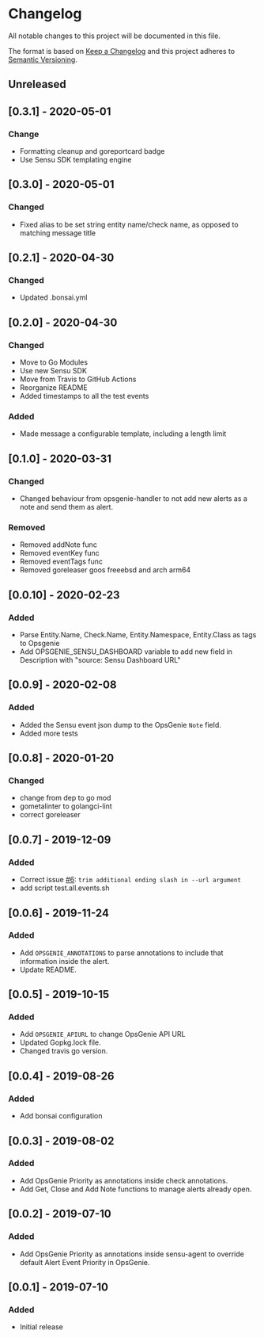 # Changelog
All notable changes to this project will be documented in this file.

The format is based on [Keep a Changelog](http://keepachangelog.com/en/1.0.0/)
and this project adheres to [Semantic
Versioning](http://semver.org/spec/v2.0.0.html).

## Unreleased

## [0.3.1] - 2020-05-01

### Change
- Formatting cleanup and goreportcard badge
- Use Sensu SDK templating engine

## [0.3.0] - 2020-05-01

### Changed
- Fixed alias to be set string entity name/check name, as opposed to matching message title

## [0.2.1] - 2020-04-30

### Changed
- Updated .bonsai.yml

## [0.2.0] - 2020-04-30

### Changed
- Move to Go Modules
- Use new Sensu SDK
- Move from Travis to GitHub Actions
- Reorganize README
- Added timestamps to all the test events

### Added
- Made message a configurable template, including a length limit

## [0.1.0] - 2020-03-31

### Changed
- Changed behaviour from opsgenie-handler to not add new alerts as a note and send them as alert.

### Removed
- Removed addNote func
- Removed eventKey func
- Removed eventTags func
- Removed goreleaser goos freeebsd and arch arm64

## [0.0.10] - 2020-02-23

### Added
- Parse Entity.Name, Check.Name, Entity.Namespace, Entity.Class as tags to Opsgenie
- Add OPSGENIE_SENSU_DASHBOARD variable to add new field in Description with "source: Sensu Dashboard URL"


## [0.0.9] - 2020-02-08

### Added
- Added the Sensu event json dump to the OpsGenie `Note` field.
- Added more tests

## [0.0.8] - 2020-01-20

### Changed
- change from dep to go mod
- gometalinter to golangci-lint
- correct goreleaser

## [0.0.7] - 2019-12-09

### Added
- Correct issue [#6](https://github.com/betorvs/sensu-opsgenie-handler/issues/6): `trim additional ending slash in --url argument`
- add script test.all.events.sh

## [0.0.6] - 2019-11-24

### Added
- Add `OPSGENIE_ANNOTATIONS` to parse annotations to include that information inside the alert.
- Update README.

## [0.0.5] - 2019-10-15

### Added
- Add `OPSGENIE_APIURL` to change OpsGenie API URL
- Updated Gopkg.lock file.
- Changed travis go version.

## [0.0.4] - 2019-08-26

### Added
- Add bonsai configuration

## [0.0.3] - 2019-08-02

### Added
- Add OpsGenie Priority as annotations inside check annotations.
- Add Get, Close and Add Note functions to manage alerts already open. 

## [0.0.2] - 2019-07-10

### Added
- Add OpsGenie Priority as annotations inside sensu-agent to override default Alert Event Priority in OpsGenie.

## [0.0.1] - 2019-07-10

### Added
- Initial release
